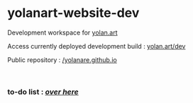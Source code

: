 # yolanart-website-dev

Development workspace for [yolan.art](https://yolan.art)

Access currently deployed development build : [yolan.art/dev](https://yolan.art/dev)

Public repository : [/yolanare.github.io](https://github.com/Yolanare/yolanare.github.io)

<br>

### to-do list : ***[over here](todo.md)***
